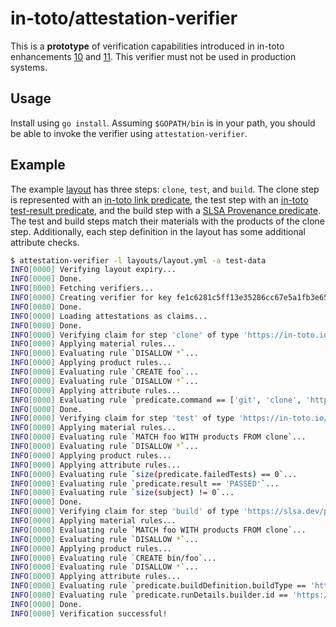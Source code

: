# in-toto/attestation-verifier

This is a **prototype** of verification capabilities introduced in in-toto
enhancements [10](https://github.com/in-toto/ITE/blob/master/ITE/10/README.adoc)
and [11](https://github.com/in-toto/ITE/pull/50). This verifier must not be used
in production systems.

## Usage

Install using `go install`. Assuming `$GOPATH/bin` is in your path, you should
be able to invoke the verifier using `attestation-verifier`.

## Example

The example [layout](layout.yml) has three steps: `clone`, `test`, and `build`.
The clone step is represented with an [in-toto link
predicate](https://github.com/in-toto/attestation/blob/main/spec/predicates/link.md),
the test step with an [in-toto test-result
predicate](https://github.com/in-toto/attestation/blob/main/spec/predicates/test-result.md),
and the build step with a [SLSA Provenance
predicate](https://github.com/in-toto/attestation/blob/main/spec/predicates/provenance.md).
The test and build steps match their materials with the products of the clone
step. Additionally, each step definition in the layout has some additional
attribute checks.

```bash
$ attestation-verifier -l layouts/layout.yml -a test-data
INFO[0000] Verifying layout expiry...
INFO[0000] Done.
INFO[0000] Fetching verifiers...
INFO[0000] Creating verifier for key fe1c6281c5ff13e35286cc67e5a1fb3e6575b840a6c39ca4267d3805eb17288a
INFO[0000] Done.
INFO[0000] Loading attestations as claims...
INFO[0000] Done.
INFO[0000] Verifying claim for step 'clone' of type 'https://in-toto.io/attestation/link/v0.3' by 'fe1c6281c5ff13e35286cc67e5a1fb3e6575b840a6c39ca4267d3805eb17288a'...
INFO[0000] Applying material rules...
INFO[0000] Evaluating rule `DISALLOW *`...
INFO[0000] Applying product rules...
INFO[0000] Evaluating rule `CREATE foo`...
INFO[0000] Evaluating rule `DISALLOW *`...
INFO[0000] Applying attribute rules...
INFO[0000] Evaluating rule `predicate.command == ['git', 'clone', 'https://example.com/foo.git']`...
INFO[0000] Done.
INFO[0000] Verifying claim for step 'test' of type 'https://in-toto.io/attestation/test-result/v0.1' by 'fe1c6281c5ff13e35286cc67e5a1fb3e6575b840a6c39ca4267d3805eb17288a'...
INFO[0000] Applying material rules...
INFO[0000] Evaluating rule `MATCH foo WITH products FROM clone`...
INFO[0000] Evaluating rule `DISALLOW *`...
INFO[0000] Applying product rules...
INFO[0000] Applying attribute rules...
INFO[0000] Evaluating rule `size(predicate.failedTests) == 0`...
INFO[0000] Evaluating rule `predicate.result == 'PASSED'`...
INFO[0000] Evaluating rule `size(subject) != 0`...
INFO[0000] Done.
INFO[0000] Verifying claim for step 'build' of type 'https://slsa.dev/provenance/v1' by 'fe1c6281c5ff13e35286cc67e5a1fb3e6575b840a6c39ca4267d3805eb17288a'...
INFO[0000] Applying material rules...
INFO[0000] Evaluating rule `MATCH foo WITH products FROM clone`...
INFO[0000] Evaluating rule `DISALLOW *`...
INFO[0000] Applying product rules...
INFO[0000] Evaluating rule `CREATE bin/foo`...
INFO[0000] Evaluating rule `DISALLOW *`...
INFO[0000] Applying attribute rules...
INFO[0000] Evaluating rule `predicate.buildDefinition.buildType == 'https://slsa-framework.github.io/github-actions-buildtypes/workflow/v1'`...
INFO[0000] Evaluating rule `predicate.runDetails.builder.id == 'https://github.com/slsa-framework/slsa-github-generator/.github/workflows/builder_go_slsa3.yml@refs/tags/v1.7.0'`...
INFO[0000] Done.
INFO[0000] Verification successful!
```
